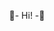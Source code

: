 <div align="center">

🌟- Hi! -🌟

  <!--
[![Anurag's GitHub stats](https://github-readme-stats.vercel.app/api?username=tigertiger&theme=tokyonight&show_icons=true&hide=stars,issues)](https://github.com/anuraghazra/github-readme-stats)
<img src="https://media.giphy.com/media/gdhkwpT4uwstrmklid/giphy.gif" width="300" />

**tigertiger/tigertiger** is a ✨ _special_ ✨ repository because its `README.md` (this file) appears on your GitHub profile.

Here are some ideas to get you started:
- 🌱 I’m currently learning ...
- 👯 I’m looking to collaborate on ...
- 🤔 I’m looking for help with ...
- 💬 Ask me about ...
- 📫 How to reach me: ...
- 😄 Pronouns: ...
- ⚡ Fun fact: ...
-->
</div>
